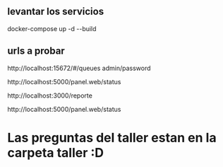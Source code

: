 ## levantar los servicios
docker-compose up -d --build

## urls a probar

http://localhost:15672/#/queues admin/password

http://localhost:5000/panel.web/status 

http://localhost:3000/reporte

http://localhost:5000/panel.web/status

# Las preguntas del taller estan en la carpeta taller :D #
